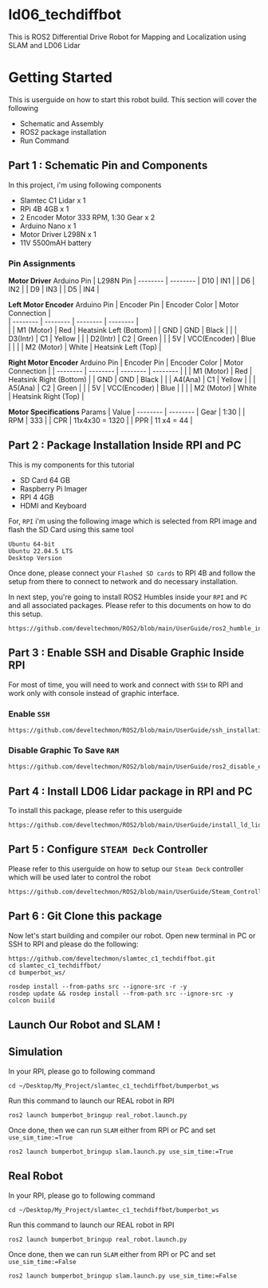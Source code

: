 # ld06_techdiffbot
This is ROS2 Differential Drive Robot for Mapping and Localization using SLAM and LD06 Lidar

# Getting Started

This is userguide on how to start  this robot build. This section will cover the following
* Schematic and Assembly
* ROS2 package installation
* Run Command

## Part 1 : Schematic Pin and Components

In this project, i'm using following components
* Slamtec C1 Lidar x 1
* RPi 4B 4GB x 1
* 2 Encoder Motor 333 RPM, 1:30 Gear x 2
* Arduino Nano x 1
* Motor Driver L298N x 1
* 11V 5500mAH battery

### Pin Assignments

**Motor Driver**
 Arduino Pin | L298N Pin
| -------- | --------
| D10      | IN1 |
| D6       | IN2 |
| D9       | IN3 |
| D5       | IN4 |


**Left Motor Encoder**
 Arduino Pin | Encoder Pin | Encoder Color | Motor Connection         |  
| -------- | --------      | --------      | --------                 |  
|          | M1 (Motor)    | Red           | Heatsink Left (Bottom)   |
| GND      | GND           | Black         |                          |
| D3(Intr) | C1            | Yellow        |                          |
| D2(Intr) | C2            | Green         |                          |
| 5V       | VCC(Encoder)  | Blue          |                          |
|          | M2 (Motor)    | White         | Heatsink Left (Top)      |


**Right Motor Encoder**
 Arduino Pin | Encoder Pin | Encoder Color | Motor Connection        |
| -------- | --------      | --------      | --------                |
|          | M1 (Motor)    | Red           | Heatsink Right (Bottom) |
| GND      | GND           | Black         |                         |
| A4(Ana)  | C1            | Yellow        |                         |
| A5(Ana)  | C2            | Green         |                         |
| 5V       | VCC(Encoder)  | Blue          |                         |
|          | M2 (Motor)    | White         | Heatsink Right (Top)    |


**Motor Specifications**
 Params    | Value
| -------- | --------
| Gear     | 1:30           |
| RPM      | 333            |
| CPR      | 11x4x30 = 1320 |
| PPR      | 11 x4 = 44     |


## Part 2 : Package Installation Inside RPI and PC

This is my components for this tutorial
* SD Card 64 GB
* Raspberry Pi Imager
* RPI 4 4GB
* HDMI and Keyboard
  
For, `RPI` i'm using the following image which is selected from RPI image and flash the SD Card using this same tool
```
Ubuntu 64-bit
Ubuntu 22.04.5 LTS
Desktop Version
```

Once done, please connect your `Flashed SD cards` to RPI 4B and follow the setup from there to connect to network and do necessary installation.

In next step, you're going to install ROS2 Humbles inside your `RPI` and `PC` and all  associated packages. Please refer to this documents on how to do this setup.
```
https://github.com/develtechmon/ROS2/blob/main/UserGuide/ros2_humble_installation_packages_guide.md
```

## Part 3 : Enable SSH and Disable Graphic Inside RPI

For most of time, you will need to work and connect with `SSH` to RPI and work only with console instead of graphic interface. 

### Enable `SSH`
```
https://github.com/develtechmon/ROS2/blob/main/UserGuide/ssh_installation.md
```

### Disable Graphic To Save `RAM`
```
https://github.com/develtechmon/ROS2/blob/main/UserGuide/ros2_disable_enable_rpi_graphic.md
```

## Part 4 : Install LD06 Lidar package in RPI and PC

To install this package, please refer to this userguide
```
https://github.com/develtechmon/ROS2/blob/main/UserGuide/install_ld_lidar_LD06.md
```

## Part 5 : Configure `STEAM Deck` Controller

Please refer to this userguide on how to setup our `Steam Deck` controller which will be used later to control the robot
```
https://github.com/develtechmon/ROS2/blob/main/UserGuide/Steam_Controller_Joystick.md
```

## Part 6 : Git Clone this package

Now let's start building and compiler our robot. Open new terminal in PC or SSH to RPI and please do the following:
```
https://github.com/develtechmon/slamtec_c1_techdiffbot.git
cd slamtec_c1_techdiffbot/
cd bumperbot_ws/

rosdep install --from-paths src --ignore-src -r -y
rosdep update && rosdep install --from-path src --ignore-src -y
colcon buiild
```

## Launch Our Robot and SLAM !

## Simulation 
In your RPI, please go to  following command
```
cd ~/Desktop/My_Project/slamtec_c1_techdiffbot/bumperbot_ws
```

Run this command to launch our REAL robot in RPI
```
ros2 launch bumperbot_bringup real_robot.launch.py 
```

Once done, then we can run `SLAM` either from RPI or PC and set `use_sim_time:=True`
```
ros2 launch bumperbot_bringup slam.launch.py use_sim_time:=True
```

## Real Robot 
In your RPI, please go to  following command
```
cd ~/Desktop/My_Project/slamtec_c1_techdiffbot/bumperbot_ws
```

Run this command to launch our REAL robot in RPI
```
ros2 launch bumperbot_bringup real_robot.launch.py 
```

Once done, then we can run `SLAM` either from RPI or PC and set `use_sim_time:=False`
```
ros2 launch bumperbot_bringup slam.launch.py use_sim_time:=False
```
